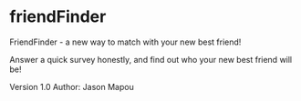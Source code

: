 # friendFinder
FriendFinder - a new way to match with your new best friend!

Answer a quick survey honestly, and find out who your new best friend will be!

Version 1.0
Author: Jason Mapou